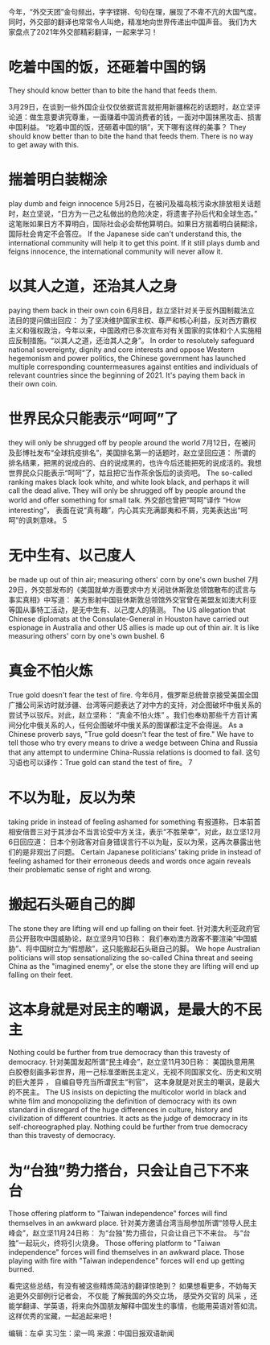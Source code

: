 今年，“外交天团”金句频出，字字铿锵、句句在理，展现了不卑不亢的大国气度。 同时，外交部的翻译也常常令人叫绝，精准地向世界传递出中国声音。 我们为大家盘点了2021年外交部精彩翻译，一起来学习！

# 吃着中国的饭，还砸着中国的锅
They should know better than to bite the hand that feeds them.

3月29日，在谈到一些外国企业仅仅依据谎言就拒用新疆棉花的话题时，赵立坚评论道：做生意要讲究尊重，一面赚着中国消费者的钱，一面对中国抹黑攻击、损害中国利益。 “吃着中国的饭，还砸着中国的锅”，天下哪有这样的美事？ They should know better than to bite the hand that feeds them. There is no way to get away with this. 

# 揣着明白装糊涂
play dumb and feign innocence 5月25日，在被问及福岛核污染水排放相关话题时，赵立坚说，“日方为一己之私做出的危险决定，将遗害子孙后代和全球生态。” 这笔账如果日方不算明白，国际社会必会帮他算明白。如果日方揣着明白装糊涂，国际社会肯定不会答应。 If the Japanese side can't understand this, the international community will help it to get this point. If it still plays dumb and feigns innocence, the international community will never allow it. 

# 以其人之道，还治其人之身
paying them back in their own coin 6月8日，赵立坚针对关于反外国制裁法立法目的提问做出回应： 为了坚决维护国家主权、尊严和核心利益，反对西方霸权主义和强权政治，今年以来，中国政府已多次宣布对有关国家的实体和个人实施相应反制措施。“以其人之道，还治其人之身”。 In order to resolutely safeguard national sovereignty, dignity and core interests and oppose Western hegemonism and power politics, the Chinese government has launched multiple corresponding countermeasures against entities and individuals of relevant countries since the beginning of 2021. It's paying them back in their own coin. 

# 世界民众只能表示“呵呵”了
they will only be shrugged off by people around the world 7月12日，在被问及彭博社发布“全球抗疫排名”，美国排名第一的话题时，赵立坚回应道： 所谓的排名结果，把黑的说成白的、白的说成黑的，也许今后还能把死的说成活的。我想世界民众只能表示“呵呵”了，姑且把它当作茶余饭后的谈资吧。 The so-called ranking makes black look white, and white look black, and perhaps it will call the dead alive. They will only be shrugged off by people around the world and offer something for small talk. 外交部也曾把“呵呵”译作 “How interesting”， 表面在说“真有趣”，内心其实充满鄙夷和不屑，完美表达出“呵呵”的讽刺意味。 5

# 无中生有、以己度人
be made up out of thin air; measuring others' corn by one's own bushel 7月29日，外交部发布的《美国就单方面要求中方关闭驻休斯敦总领馆散布的谎言与事实真相》中写道： 美方影射中国驻休斯敦总领馆外交官曾在美盟友如澳大利亚等国从事特工活动，是无中生有、以己度人的猜测。 The US allegation that Chinese diplomats at the Consulate-General in Houston have carried out espionage in Australia and other US allies is made up out of thin air. It is like measuring others' corn by one's own bushel. 6

# 真金不怕火炼
True gold doesn't fear the test of fire. 今年6月，俄罗斯总统普京接受美国全国广播公司采访时就涉疆、台湾等问题表达了对中方的支持，对企图破坏中俄关系的尝试予以驳斥。对此，赵立坚称： “真金不怕火炼” 。我们也奉劝那些千方百计离间分化中俄关系的人，任何企图破坏中俄关系的图谋都注定不会得逞。 As a Chinese proverb says, "True gold doesn't fear the test of fire." We have to tell those who try every means to drive a wedge between China and Russia that any attempt to undermine China-Russia relations is doomed to fail. 这句习语也可以译作：True gold can stand the test of fire。 7

# 不以为耻，反以为荣
taking pride in instead of feeling ashamed for something 有报道称，日本前首相安倍晋三对于其涉台不当言论受中方关注，表示“不胜荣幸”，对此，赵立坚12月6日回应道： 日本个别政客对自身错误言行不以为耻，反以为荣，这再次暴露出他们的是非观出了问题。 Certain Japanese politicians' taking pride in instead of feeling ashamed for their erroneous deeds and words once again reveals their problematic sense of right and wrong.

# 搬起石头砸自己的脚
The stone they are lifting will end up falling on their feet. 针对澳大利亚政府官员公开鼓吹中国威胁论，赵立坚9月10日称： 我们奉劝澳方政客不要渲染“中国威胁”、将中国树立为“假想敌”，这只能搬起石头砸自己的脚。 We hope Australian politicians will stop sensationalizing the so-called China threat and seeing China as the "imagined enemy", or else the stone they are lifting will end up falling on their feet.

# 这本身就是对民主的嘲讽，是最大的不民主
Nothing could be further from true democracy than this travesty of democracy. 针对美国发起所谓“民主峰会”，赵立坚11月30日称： 美国执意用黑白胶卷刻画多彩世界，用一己标准垄断民主定义，无视不同国家文化、历史和文明的巨大差异 ， 自编自导充当所谓民主“判官”， 这本身就是对民主的嘲讽，是最大的不民主。 The US insists on depicting the multicolor world in black and white film and monopolizing the definition of democracy with its own standard in disregard of the huge differences in culture, history and civilization of different countries. It acts as the judge of democracy in its self-choreographed play. Nothing could be further from true democracy than this travesty of democracy.

# 为“台独”势力搭台，只会让自己下不来台
Those offering platform to "Taiwan independence" forces will find themselves in an awkward place. 针对美方邀请台湾当局参加所谓“领导人民主峰会”，赵立坚11月24日称： 为“台独”势力搭台，只会让自己下不来台。 与“台独”一起玩火，终将引火烧身。 Those offering platform to "Taiwan independence" forces will find themselves in an awkward place. Those playing with fire with "Taiwan independence" forces will end up getting burned.

看完这些总结，有没有被这些精炼简洁的翻译惊艳到？ 如果想看更多，不妨每天追更外交部例行记者会， 不仅能 了解我国的外交立场， 感受外交官的 风采 ，还能学翻译、学英语，将来向外国朋友解释中国发生的事情，也能用英语对答如流。这样优秀的宝藏，一起追起来吧！

编辑：左卓 实习生：梁一鸣 来源：中国日报双语新闻